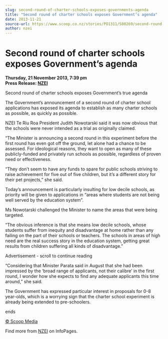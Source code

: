 ```yaml
---
slug: second-round-of-charter-schools-exposes-governments-agenda
title: "Second round of charter schools exposes Government’s agenda"
date: 2013-11-21
source-url: https://www.scoop.co.nz/stories/PO1311/S00269/second-round-of-charter-schools-exposes-governments-agenda.htm
author: nzei
---
```

Second round of charter schools exposes Government’s agenda
===========================================================

**Thursday, 21 November 2013, 7:39 pm**  
**Press Release: [NZEI](https://info.scoop.co.nz/NZEI)**

  
Second round of charter schools exposes Government’s true agenda

The Government’s announcement of a second round of charter school applications has exposed its agenda to establish as many charter schools as possible, as quickly as possible.

NZEI Te Riu Roa President Judith Nowotarski said it was now obvious that the schools were never intended as a trial as originally claimed.

“The Minister is announcing a second round in this experiment before the first round has even got off the ground, let alone had a chance to be assessed. For ideological reasons, they want to open as many of these publicly-funded and privately run schools as possible, regardless of proven need or effectiveness.

“They don’t seem to have any funds to spare for public schools striving to raise achievement for five out of five children, but it’s a different story for their pet projects,” she said.

Today’s announcement is particularly insulting for low decile schools, as priority will be given to applications in “areas where students are not being well served by the education system”.

Ms Nowotarski challenged the Minister to name the areas that were being targeted.

“The obvious inference is that she means low decile schools, whose students suffer from inequity and disadvantage at home rather than any failing on the part of their schools or teachers. The schools in areas of high need are the real success story in the education system, getting great results from children suffering all kinds of disadvantage.”

Advertisement - scroll to continue reading





“Considering that Minister Parata said in August that she had been impressed by the ‘broad range of applicants, not their calibre’ in the first round, I wonder how she expects to find any adequate applicants this time around,” she said.

The Government has expressed particular interest in proposals for 0-8 year-olds, which is a worrying sign that the charter school experiment is already being extended to pre-schoolers.

ends

[© Scoop Media](http://www.scoop.co.nz/about/terms.html)

Find more from [NZEI](https://info.scoop.co.nz/NZEI) on InfoPages.
